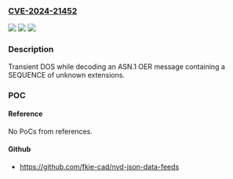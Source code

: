 ### [CVE-2024-21452](https://cve.mitre.org/cgi-bin/cvename.cgi?name=CVE-2024-21452)
![](https://img.shields.io/static/v1?label=Product&message=Snapdragon&color=blue)
![](https://img.shields.io/static/v1?label=Version&message=%3D%20C-V2X%209150%20&color=brighgreen)
![](https://img.shields.io/static/v1?label=Vulnerability&message=n%2Fa&color=brighgreen)

### Description

Transient DOS while decoding an ASN.1 OER message containing a SEQUENCE of unknown extensions.

### POC

#### Reference
No PoCs from references.

#### Github
- https://github.com/fkie-cad/nvd-json-data-feeds

